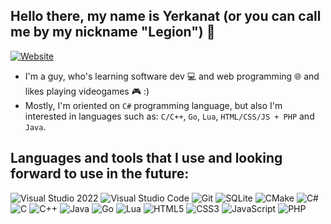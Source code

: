 ## Hello there, my name is Yerkanat (or you can call me by my nickname "Legion") 👋

[![Website](https://img.shields.io/website?label=legion2809.github.io&style=for-the-badge&url=https%3A%2F%2Flegion2809.github.io)](https://legion2809.github.io)

- I'm a guy, who's learning software dev :computer: and web programming :globe_with_meridians: and likes playing videogames :video_game: :)
- Mostly, I'm oriented on `C#` programming language, but also I'm interested in languages such as: `C/C++`, `Go`, `Lua`, `HTML/CSS/JS + PHP` and `Java`.

## Languages and tools that I use and looking forward to use in the future:

![Visual Studio 2022](https://img.shields.io/badge/Visual%20Studio%202022-A579DB?style=flat&logo=visualstudio&color=A579DB)
![Visual Studio Code](https://img.shields.io/badge/Visual%20Studio%20Code-0078D7?style=flat&logo=visualstudiocode&link=https%3A%2F%2Fcode.visualstudio.com)
![Git](https://img.shields.io/badge/Git-DE4C36?style=flat&logo=git&logoColor=white&link=https%3A%2F%2Fgit-scm.com)
![SQLite](https://img.shields.io/badge/SQLite-0F80CC?style=flat&logo=sqlite&link=https%3A%2F%2Fwww.sqlite.org)
![CMake](https://img.shields.io/badge/CMake-064F8C?style=flat&logo=cmake&link=https%3A%2F%2Fcmake.org)
![C#](https://img.shields.io/badge/C%23-purple?style=flat&logo=csharp&link=https%3A%2F%2Fdotnet.microsoft.com%2Fen-us%2Flanguages%2Fcsharp)
![C](https://img.shields.io/badge/-C-5E97D0?style=flat&logo=c)
![C++](https://img.shields.io/badge/C%2B%2B-00599C?style=flat&logo=cplusplus&link=https%3A%2F%2Fisocpp.org)
![Java](https://img.shields.io/badge/Java-ED8B00?style=flat&logo=openjdk&logoColor=white&link=https%3A%2F%2Fwww.java.com%2Fen%2F)
![Go](https://img.shields.io/badge/Go-black?style=flat&logo=go&logoColor=white&link=https%3A%2F%2Fgo.dev)
![Lua](https://img.shields.io/badge/Lua-00007D?style=flat&logo=lua&link=https%3A%2F%2Flua.org)
![HTML5](https://img.shields.io/badge/-HTML5-E34F26?style=flat&logo=html5&logoColor=white&link=https%3A%2F%2Fhtml5.org)
![CSS3](https://img.shields.io/badge/-CSS3-1572B6?style=flat&logo=css3&link=https%3A%2F%2Fwww.w3.org%2FStyle%2FCSS%2FOverview.en.html)
![JavaScript](https://img.shields.io/badge/-JavaScript-black?style=flat-square&logo=javascript&link=https%3A%2F%2Fjavascript.com)
![PHP](https://img.shields.io/badge/PHP-6383BB?style=flat&logo=php&logoColor=white&link=https%3A%2F%2Fphp.net)
  
